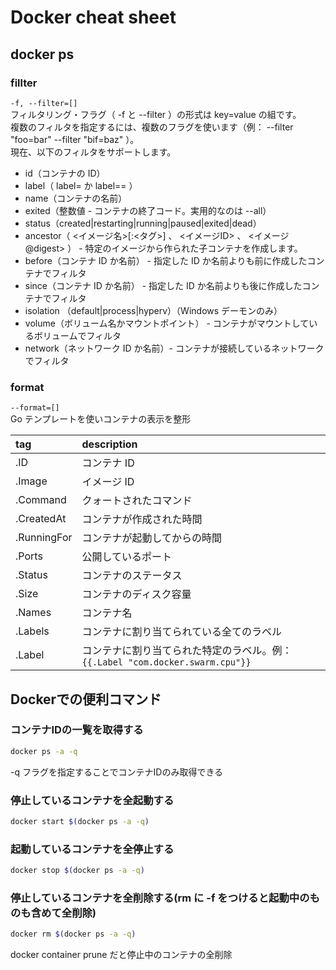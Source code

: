 # Docker cheat sheet

## docker ps

### fillter

`-f, --filter=[]`  
フィルタリング・フラグ（ -f と --filter ）の形式は key=value の組です。  
複数のフィルタを指定するには、複数のフラグを使います（例： --filter "foo=bar" --filter "bif=baz" ）。  
現在、以下のフィルタをサポートします。  
- id（コンテナの ID）
- label（ label=<key> か label=<key>=<value> ）
- name（コンテナの名前）
- exited（整数値 - コンテナの終了コード。実用的なのは --all）
- status（created|restarting|running|paused|exited|dead）
- ancestor（ <イメージ名>[:<タグ>] 、 <イメージID> 、 <イメージ@digest> ） - 特定のイメージから作られた子コンテナを作成します。
- before（コンテナ ID か名前） - 指定した ID か名前よりも前に作成したコンテナでフィルタ
- since（コンテナ ID か名前） - 指定した ID か名前よりも後に作成したコンテナでフィルタ
- isolation （default|process|hyperv）（Windows デーモンのみ）
- volume（ボリューム名かマウントポイント） - コンテナがマウントしているボリュームでフィルタ
- network（ネットワーク ID か名前）- コンテナが接続しているネットワークでフィルタ

### format

`--format=[]`  
Go テンプレートを使いコンテナの表示を整形

|tag|description|
|:--|:--|
|.ID|コンテナ ID|
|.Image|イメージ ID|
|.Command|クォートされたコマンド|
|.CreatedAt|コンテナが作成された時間|
|.RunningFor|コンテナが起動してからの時間|
|.Ports|公開しているポート|
|.Status|コンテナのステータス|
|.Size|コンテナのディスク容量|
|.Names|コンテナ名|
|.Labels|コンテナに割り当てられている全てのラベル|
|.Label|コンテナに割り当てられた特定のラベル。例： `{{.Label "com.docker.swarm.cpu"}}`|

## Dockerでの便利コマンド

### コンテナIDの一覧を取得する

```bash
docker ps -a -q
```
-q フラグを指定することでコンテナIDのみ取得できる

### 停止しているコンテナを全起動する

```bash
docker start $(docker ps -a -q)
```

### 起動しているコンテナを全停止する

```bash
docker stop $(docker ps -a -q)
```

### 停止しているコンテナを全削除する(rm に -f をつけると起動中のものも含めて全削除)
```bash
docker rm $(docker ps -a -q)
```

docker container prune だと停止中のコンテナの全削除